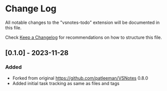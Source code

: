 # Change Log
All notable changes to the "vsnotes-todo" extension will be documented in this file.

Check [Keep a Changelog](http://keepachangelog.com/) for recommendations on how to structure this file.

## [0.1.0] - 2023-11-28
### Added
- Forked from original <https://github.com/patleeman/VSNotes> 0.8.0
- Added initial task tracking as same as files and tags
